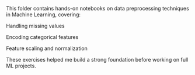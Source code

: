 This folder contains hands-on notebooks on data preprocessing techniques in Machine Learning, covering:

Handling missing values

Encoding categorical features

Feature scaling and normalization

These exercises helped me build a strong foundation before working on full ML projects.
